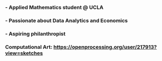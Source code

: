 ### - Applied Mathematics student @ UCLA
### - Passionate about Data Analytics and Economics
### - Aspiring philanthropist

### Computational Art: https://openprocessing.org/user/217913?view=sketches
